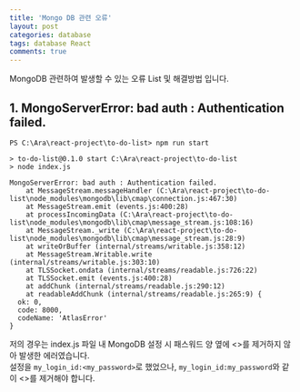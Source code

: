 ```yaml
---
title: 'Mongo DB 관련 오류'
layout: post
categories: database
tags: database React
comments: true
---
```


MongoDB 관련하여 발생할 수 있는 오류 List 및 해결방법 입니다.

## 1. MongoServerError: bad auth : Authentication failed.
```
PS C:\Ara\react-project\to-do-list> npm run start

> to-do-list@0.1.0 start C:\Ara\react-project\to-do-list
> node index.js

MongoServerError: bad auth : Authentication failed.
    at MessageStream.messageHandler (C:\Ara\react-project\to-do-list\node_modules\mongodb\lib\cmap\connection.js:467:30)
    at MessageStream.emit (events.js:400:28)
    at processIncomingData (C:\Ara\react-project\to-do-list\node_modules\mongodb\lib\cmap\message_stream.js:108:16)
    at MessageStream._write (C:\Ara\react-project\to-do-list\node_modules\mongodb\lib\cmap\message_stream.js:28:9)
    at writeOrBuffer (internal/streams/writable.js:358:12)
    at MessageStream.Writable.write (internal/streams/writable.js:303:10)
    at TLSSocket.ondata (internal/streams/readable.js:726:22)
    at TLSSocket.emit (events.js:400:28)
    at addChunk (internal/streams/readable.js:290:12)
    at readableAddChunk (internal/streams/readable.js:265:9) {
  ok: 0,
  code: 8000,
  codeName: 'AtlasError'
}
```

저의 경우는 index.js 파일 내 MongoDB 설정 시 패스워드 양 옆에 <>를 제거하지 않아 발생한 에러였습니다.  
설정을 `my_login_id:<my_password>`로 했었으나, `my_login_id:my_password`와 같이 <>를 제거해야 합니다.

<!--author-->